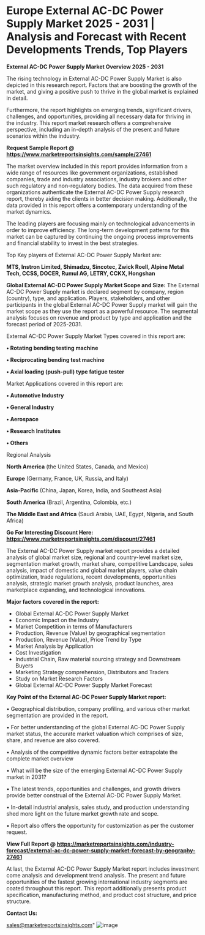 # Europe External AC-DC Power Supply Market 2025 - 2031 | Analysis and Forecast with Recent Developments Trends, Top Players

<Strong> External AC-DC Power Supply Market Overview 2025 - 2031</strong>

The rising technology in External AC-DC Power Supply Market is also depicted in this research report. Factors that are boosting the growth of the market, and giving a positive push to thrive in the global market is explained in detail.

Furthermore, the report highlights on emerging trends, significant drivers, challenges, and opportunities, providing all necessary data for thriving in the industry. This report market research offers a comprehensive perspective, including an in-depth analysis of the present and future scenarios within the industry.

<strong>Request Sample Report @ <a href=https://www.marketreportsinsights.com/sample/27461>https://www.marketreportsinsights.com/sample/27461</a></strong>

The market overview included in this report provides information from a wide range of resources like government organizations, established companies, trade and industry associations, industry brokers and other such regulatory and non-regulatory bodies. The data acquired from these organizations authenticate the External AC-DC Power Supply research report, thereby aiding the clients in better decision making. Additionally, the data provided in this report offers a contemporary understanding of the market dynamics.

The leading players are focusing mainly on technological advancements in order to improve efficiency. The long-term development patterns for this market can be captured by continuing the ongoing process improvements and financial stability to invest in the best strategies.

Top Key players of External AC-DC Power Supply Market are:

<strong>MTS, Instron Limited, Shimadzu, Sincotec, Zwick Roell, Alpine Metal Tech, CCSS, DOCER, Rumul AG, LETRY, CCKX, Hongshan</strong>

<strong><b>Global External AC-DC Power Supply Market Scope and Size:</b></strong>
The External AC-DC Power Supply market is declared segment by company, region (country), type, and application. Players, stakeholders, and other participants in the global External AC-DC Power Supply market will gain the market scope as they use the report as a powerful resource. The segmental analysis focuses on revenue and product by type and application and the forecast period of 2025-2031.

External AC-DC Power Supply Market Types covered in this report are:

<strong>• Rotating bending testing machine

• Reciprocating bending test machine

• Axial loading (push-pull) type fatigue tester</strong>

Market Applications covered in this report are:

<strong>• Automotive Industry

• General Industry

• Aerospace

• Research Institutes

• Others</strong> 

Regional Analysis

<strong>North America</strong> (the United States, Canada, and Mexico)

<strong>Europe</strong> (Germany, France, UK, Russia, and Italy)

<strong>Asia-Pacific</strong> (China, Japan, Korea, India, and Southeast Asia)

<strong>South America</strong> (Brazil, Argentina, Colombia, etc.)

<strong>The Middle East and Africa</strong> (Saudi Arabia, UAE, Egypt, Nigeria, and South Africa)

<strong>Go For Interesting Discount Here: <a href=https://www.marketreportsinsights.com/discount/27461>https://www.marketreportsinsights.com/discount/27461</a></strong>

The External AC-DC Power Supply market report provides a detailed analysis of global market size, regional and country-level market size, segmentation market growth, market share, competitive Landscape, sales analysis, impact of domestic and global market players, value chain optimization, trade regulations, recent developments, opportunities analysis, strategic market growth analysis, product launches, area marketplace expanding, and technological innovations.

<strong><b>Major factors covered in the report:</b></strong>
<ul>
  <li>Global External AC-DC Power Supply Market </li>
  <li>Economic Impact on the Industry</li>
  <li>Market Competition in terms of Manufacturers</li>
  <li>Production, Revenue (Value) by geographical segmentation</li>
  <li>Production, Revenue (Value), Price Trend by Type</li>
  <li>Market Analysis by Application</li>
  <li>Cost Investigation</li>
  <li>Industrial Chain, Raw material sourcing strategy and Downstream Buyers</li>
  <li>Marketing Strategy comprehension, Distributors and Traders</li>
  <li>Study on Market Research Factors</li>
  <li>Global External AC-DC Power Supply Market Forecast</li>
</ul>

<strong><b>Key Point of the External AC-DC Power Supply Market report:</b></strong>

• Geographical distribution, company profiling, and various other market segmentation are provided in the report.

• For better understanding of the global External AC-DC Power Supply market status, the accurate market valuation which comprises of size, share, and revenue are also covered.

• Analysis of the competitive dynamic factors better extrapolate the complete market overview

• What will be the size of the emerging External AC-DC Power Supply market in 2031?

• The latest trends, opportunities and challenges, and growth drivers provide better construal of the External AC-DC Power Supply Market.

• In-detail industrial analysis, sales study, and production understanding shed more light on the future market growth rate and scope.

• Report also offers the opportunity for customization as per the customer request.

<strong><b>View Full Report @ <a href=https://marketreportsinsights.com/industry-forecast/external-ac-dc-power-supply-market-forecast-by-geography-27461>https://marketreportsinsights.com/industry-forecast/external-ac-dc-power-supply-market-forecast-by-geography-27461</a></b></strong>


At last, the External AC-DC Power Supply Market report includes investment come analysis and development trend analysis. The present and future opportunities of the fastest growing international industry segments are coated throughout this report. This report additionally presents product specification, manufacturing method, and product cost structure, and price structure.

<strong>Contact Us:</strong>

sales@marketreportsinsights.com"
![image](https://github.com/user-attachments/assets/b56beb67-4319-47f3-8a1d-fd3b9a2934de)
